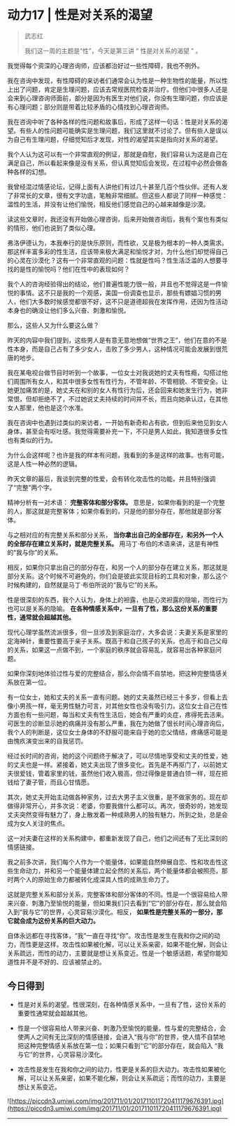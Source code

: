 # 动力17 | 性是对关系的渴望

> 武志红
> 
> 我们这一周的主题是“性”，今天是第三讲 “ 性是对关系的渴望 ” 。

我觉得每个资深的心理咨询师，应该都治好过一些性障碍，我也不例外。

我在咨询中发现，有性障碍的来访者们通常会认为性是一种生物性的能量，所以性上出了问题，肯定是生理问题，应该去常规医院检查并治疗。但他们中很多人还是会来到心理咨询师面前，部分是因为有医生对他们说，你没有生理问题，你应该是有心理问题；部分则是带着比较矛盾的心情找到心理咨询师。

我在咨询中听了各种各样的性问题和故事后，形成了这样一句话：性是对关系的渴望。有些人的性问题可能确实是生理问题，我们这里就不讨论了。但有些人是误以为自己有生理问题，仔细觉知后才发现，对性的渴望其实是指向对关系的渴望。

我个人认为这可以有一个非常直观的例证，那就是自慰，我们容易认为这是自己在满足自己，所以看起来像是没有关系，但认真觉知后会发现，在过程中必然会做各种各样的幻想。

我曾经混过情感论坛，记得上面有人讲他们有过几十甚至几百个性伙伴。还有人发了非常长的文章，很有文字功底，笔触非常细腻。但这些人都说了同样一种感觉：滥性的生活，并没有让他们愉悦，相反他们感觉自己的心越来越像是沙漠。

读这些文章时，我还没有开始做心理咨询，后来开始做咨询后，我有个案也有类似的情形，他们也说到了类似心理。

弗洛伊德认为，本我奉行的是快乐原则，而性欲，又是极为根本的一种人类需求。那这样丰富多彩的性生活，应该带来极大满足和愉悦才对，为什么他们却觉得自己的心灵在沙漠化？这有一个非常直观的问题：性就是性吗？性生活泛滥的人想要寻找的是性的愉悦吗？他们在性中的表现如何？

我个人的咨询经验得出的结论，他们普遍性能力很一般，并且也不觉得这是一件愉悦的事情。这不只是我的一个观感，美国一份调查也显示，那些有嫖娼习惯的男人，他们大多数时候感觉都很不好，这不只是道德超我在发挥作用，还因为性活动本身也的确没让他们多么兴奋、刺激和愉悦。

那么，这些人又为什么要这么做？

昨天的内容中我们提到，这些男人是有意无意地想做“世界之王”，他们在意的不是性本身，而是自己占有了多少女人，击败了多少男人，这种情况可能会发展到很荒唐的地步。

我在某电视台做节目时听到一个故事，一位女士对我说她的丈夫有性瘾，勾搭过他们周围所有女人，和其中很多女性有性行为，不管年龄、不管相貌、不管安全。让她更加痛苦的是，她丈夫在和别的女人有性行为后，还会回来和她发生行为，她非常恨，但却拒绝不了，不过她说丈夫持续的时间并不长，而且向她承认过，在其他女人那里，他也是这个水准。

我在咨询中也遇到过类似的来访者，一开始有新奇和占有欲，但到后来他见到女人身体，甚至会有呕吐感。我觉得需要补充一下，不只是男人如此，我知道很多女性也有类似的行为。

为什么会这样呢？也许是我的样本有问题，我看到的多是这样的故事。也有可能，这是人性一种必然的逻辑。

昨天文章的最后，我谈到完整的性爱，会有转化攻击性的功能，并且特别强调了“完整”两个字。

精神分析有一对术语： **完整客体和部分客体。** 意思是，如果你看到的是一个完整的人，那这就是完整客体；如果你看到的，只是他的部分存在，那他就是部分客体。

与之相对应的有完整关系和部分关系， **当你拿出自己的全部存在，和另外一个人的全部存在建立关系时，就是完整关系。** 用马丁·布伯的术语来讲，这是有神性的“我与你”的关系。

相反，如果你只拿出自己的部分存在，和另一个人的部分存在建立关系，那这就是部分关系。这个时候不可避免的，你们会是彼此实现目标的工具和对象，那么这个时候构建的，自然就是马丁·布伯所说的“我与它”的关系。

性是很深刻的东西，我个人认为，身体上的袒露，也是心灵袒露的隐喻，而性行为也可以是关系的隐喻。 **在各种情感关系中，一旦有了性，那么这份关系的重要性，通常就会超越其他。**

现代心理学虽然流派很多，但一旦涉及到家庭治疗，大多会说：夫妻关系是家里的定海神针，重要性要高于亲子关系。既高于和自己孩子的关系，也高于和自己父母的关系，如果这一点做不到，一个家庭的秩序就会容易乱，就容易出各种家庭问题。

如果你深刻地体验过性与爱的完整结合，那么你会情不自禁地，把这种完整情感关系放在第一位。

有一位女士，她和丈夫的关系一直有问题。她的丈夫虽然已经三十多岁，但看上去像小男孩一样，毫无男性魅力可言，对其他女性也没有吸引力。这位女士自己在性方面也有一些问题，每当和丈夫有性生活后，她会有严重的炎症，疼得死去活来。可医生的诊断显示她的病痛并没有那么严重，我在为她做了很长时间心理咨询后，我个人的判断是，这位女士身体的不舒服可能来自于她的恋父情结，疼痛感可能是由愧疚演变出来的自我惩罚。

经过长时间的咨询，她的这个问题终于解决了，可以尽情地享受和丈夫的性爱，她的丈夫也是一样。紧接着，她丈夫出现了很多变化。首先是不再抠门了，以前她丈夫很爱钱，管着家里的钱，虽然他们收入极高，但过得像是普通白领一样，现在把钱给了妻子管，而且心甘情愿。

其次，她丈夫开始主动做各种家务，过去大男子主义很重，是不做家务的。现在却做得非常开心，并多次说：老婆，你要我做什么都可以。再次，很奇妙的，她发现丈夫突然变得有魅力了，身上散发着一种成熟男人的独有魅力，所到之处，总是会成为女人关注的焦点。

这一对夫妻在这样的关系构建中，都重新发现了自己，他们之间还有了无比深刻的情感链接。

我之前多次讲，我们每个人作为一个能量体，如果能自然伸展自恋、性和攻击性这些生命动力，并和另一个能量体建立起全然的关系后，两个能量体都会被照亮，那时两个人的原始生命力都被转化成深具人性的成熟生命力了。

这就是完整关系和部分关系，完整客体和部分客体的不同。性是一个很容易给人带来兴奋、刺激乃至愉悦的能量，但如果我们只去看到“它”的部分存在，那么就会陷入到“我与它”的世界，心灵容易沙漠化。相反， **如果性是完整关系的一部分，那它就会成为这份关系的巨大动力。**

自体永远都在寻找客体，“我”一直在寻找“你”。攻击性是发生在我和你之间的动力，而性更是这样。攻击性如果被化解，可以让关系亲密，如果不能化解，则会让关系疏远，而性的动力，主要就是想让关系变近。性是一个敏感话题，希望你能知道性并不是不好的、应该被禁止的。

## 今日得到

* 性是对关系的渴望。性很深刻，在各种情感关系中，一旦有了性，这份关系的重要性通常就会超越其他。

* 性是一个很容易给人带来兴奋、刺激乃至愉悦的能量。性与爱的完整结合，会使两人之间有无比深刻的情感链接，会进入“我与你”的世界，使人情不自禁地把这种完整情感关系放在第一位；如果只看到“它”的部分存在，就会陷入 “我与它”的世界，心灵容易沙漠化。

* 攻击性是发生在我和你之间的动力，性更是关系的巨大动力。攻击性如果被化解，可以让关系亲密，如果不能化解，则会让关系疏远；而性的动力，主要是想让关系变近。

![https://piccdn3.umiwi.com/img/201711/01/201711011720411179676391.jpg](https://piccdn3.umiwi.com/img/201711/01/201711011720411179676391.jpg)

---
